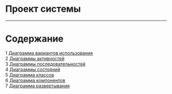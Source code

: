 # Проект системы
---

# Содержание
1 [Диаграмма вариантов использования](UseCase/EventFlows.md)  
2 [Диаграммы активностей](Activity/Activity.md)  
3 [Диаграммы последовательностей](Sequence/Sequence.md)  
4 [Диаграммы состояний](State/State.md)  
5 [Диаграмма классов](ClassDiagram/Class.md)  
6 [Диаграмма компонентов](Component/Component.md)    
7 [Диаграмма развертывания](Deployment/Deployment.md)
